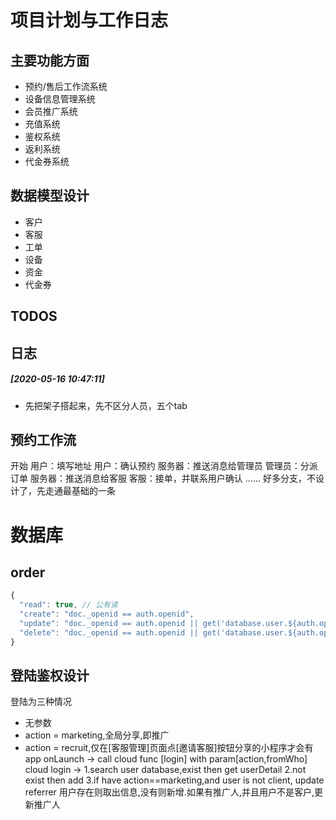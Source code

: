 # 项目计划与工作日志

## 主要功能方面
* 预约/售后工作流系统
* 设备信息管理系统
* 会员推广系统
* 充值系统
* 鉴权系统
* 返利系统
* 代金券系统


## 数据模型设计
* 客户
* 客服
* 工单
* 设备
* 资金
* 代金券

## TODOS

## 日志
##### [2020-05-16 10:47:11] 
* 先把架子搭起来，先不区分人员，五个tab

## 预约工作流
开始
用户：填写地址
用户：确认预约
服务器：推送消息给管理员
管理员：分派订单
服务器：推送消息给客服
客服：接单，并联系用户确认
……
好多分支，不设计了，先走通最基础的一条



# 数据库
## order
```javascript
{
  "read": true, // 公有读
  "create": "doc._openid == auth.openid", 
  "update": "doc._openid == auth.openid || get('database.user.${auth.openid}').isAdmin", 
  "delete": "doc._openid == auth.openid || get('database.user.${auth.openid}').isAdmin", 
}
```


## 登陆鉴权设计
登陆为三种情况
* 无参数
* action = marketing,全局分享,即推广
* action = recruit,仅在[客服管理]页面点[邀请客服]按钮分享的小程序才会有
app onLaunch -> call cloud func [login] with param[action,fromWho]
cloud login -> 
  1.search user database,exist then get userDetail
  2.not exist then add
  3.if have action==marketing,and user is not client, update referrer
  用户存在则取出信息,没有则新增.如果有推广人,并且用户不是客户,更新推广人

